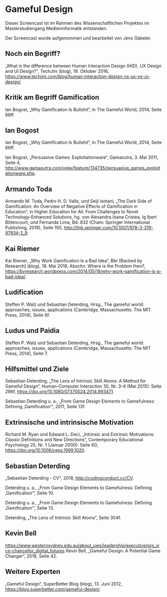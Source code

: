 Gameful Design
==============

Dieser Screencast ist im Rahmen des Wissenschaftlichen Projektes im Masterstudiengang Medieninformatik entstanden.

Der Screencast wurde aufgenommen und bearbeitet von Jens Gäbeler.

## Noch ein Begriff? 
„What is the difference between Human Interaction Design (HID), UX Design and UI Design?“, TechJini (blog), 19. Oktober 2016, https://www.techjini.com/blog/human-interaction-design-vs-ux-vs-ui-design/.

## Kritik am Begriff Gamification
Ian Bogost, „Why Gamification Is Bullshit“, in The Gameful World, 2014, Seite 66ff.

## Ian Bogost
Ian Bogost, „Why Gamification Is Bullshit“, in The Gameful World, 2014, Seite 66ff.

Ian Bogost, „Persuasive Games: Exploitationware“, Gamasutra, 3. Mai 2011, Seite 4, http://www.gamasutra.com/view/feature/134735/persuasive_games_exploitationware.php.

## Armando Toda
Armando M. Toda, Pedro H. D. Valle, und Seiji Isotani, „The Dark Side of Gamification: An Overview of Negative Effects of Gamification in Education“, in Higher Education for All. From Challenges to Novel Technology-Enhanced Solutions, hg. von Alexandra Ioana Cristea, Ig Ibert Bittencourt, und Fernanda Lima, Bd. 832 (Cham: Springer International Publishing, 2018), Seite 150, http://link.springer.com/10.1007/978-3-319-97934-2_9.

## Kai Riemer
Kai Riemer, „Why Work Gamification Is a Bad Idea“, Bbr [Backed by Research] (blog), 18. Mai 2018, Abschn. Where is the Problem then?, https://byresearch.wordpress.com/2014/05/18/why-work-gamification-is-a-bad-idea/.

## Ludification
Steffen P. Walz und Sebastian Deterding, Hrsg., The gameful world: approaches, issues, applications (Cambridge, Massachusetts: The MIT Press, 2014), Seite 6f.

## Ludus und Paidia
Steffen P. Walz und Sebastian Deterding, Hrsg., The gameful world: approaches, issues, applications (Cambridge, Massachusetts: The MIT Press, 2014), Seite 7.

## Hilfsmittel und Ziele
Sebastian Deterding, „The Lens of Intrinsic Skill Atoms: A Method for Gameful Design“, Human–Computer Interaction 30, Nr. 3–4 (Mai 2015): Seite 296f, https://doi.org/10.1080/07370024.2014.993471.

Sebastian Deterding u. a., „From Game Design Elements to Gamefulness: Defining ‚Gamification‘“, 2011, Seite 13f.

## Extrinsische und intrinsische Motivation
Richard M. Ryan und Edward L. Deci, „Intrinsic and Extrinsic Motivations: Classic Definitions and New Directions“, Contemporary Educational Psychology 25, Nr. 1 (Januar 2000): Seite 60, https://doi.org/10.1006/ceps.1999.1020.

## Sebastian Deterding
„Sebastian Deterding - CV“, 2018, http://codingconduct.cc/CV.

Deterding u. a., „From Game Design Elements to Gamefulness: Defining ‚Gamification‘“, Seite 10.

Deterding u. a., „From Game Design Elements to Gamefulness: Defining ‚Gamification‘“, Seite 13.

Deterding, „The Lens of Intrinsic Skill Atoms“, Seite 304f.

## Kevin Bell
https://www.westernsydney.edu.au/about_uws/leadership/executive/pro_vice-chancellor_digital_futures
Kevin Bell, „Gameful Design: A Potential Game Changer“, 2018, Seite 42.

## Weitere Experten
„Gameful Design“, SuperBetter Blog (blog), 13. Juni 2012, https://blog.superbetter.com/gameful-design/.
